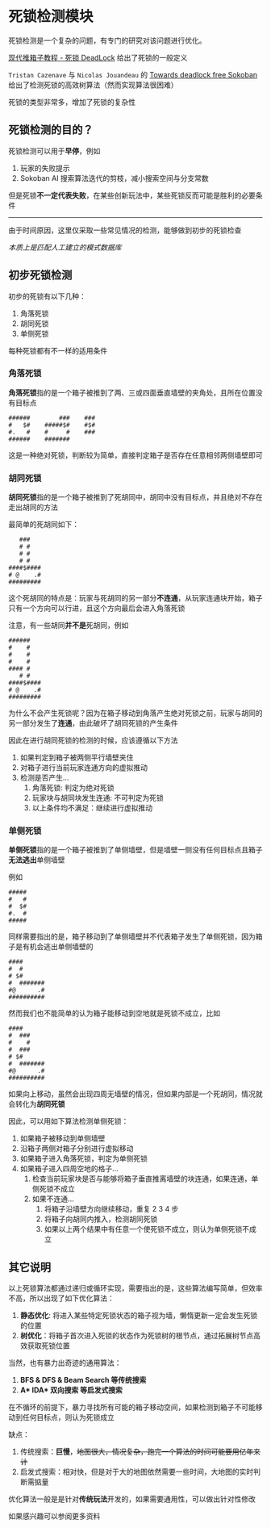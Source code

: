 # 死锁检测模块

死锁检测是一个复杂的问题，有专门的研究对该问题进行优化。

[现代推箱子教程 - 死锁 DeadLock](https://shenmian.github.io/sokoban-tutorial/solver/deadlocks.html) 给出了死锁的一般定义

`Tristan Cazenave` 与 `Nicolas Jouandeau` 的 [Towards deadlock free Sokoban](https://www.lamsade.dauphine.fr/~cazenave/papers/sokoban.pdf) 给出了检测死锁的高效树算法（然而实现算法很困难）

死锁的类型非常多，增加了死锁的复杂性

## 死锁检测的目的？

死锁检测可以用于**早停**，例如

1. 玩家的失败提示
2. Sokoban AI 搜索算法迭代的剪枝，减小搜索空间与分支常数

但是死锁**不一定代表失败**，在某些创新玩法中，某些死锁反而可能是胜利的必要条件

---

由于时间原因，这里仅采取一些常见情况的检测，能够做到初步的死锁检查

*本质上是匹配人工建立的模式数据库*

## 初步死锁检测

初步的死锁有以下几种：

1. 角落死锁
2. 胡同死锁
3. 单侧死锁

每种死锁都有不一样的适用条件

### 角落死锁

**角落死锁**指的是一个箱子被推到了两、三或四面垂直墙壁的夹角处，且所在位置没有目标点

```
######        ###    ###
#   $#    #####$#    #$#
#.   #    #     #    ###
######    #######
```

这是一种绝对死锁，判断较为简单，直接判定箱子是否存在任意相邻两侧墙壁即可

### 胡同死锁

**胡同死锁**指的是一个箱子被推到了死胡同中，胡同中没有目标点，并且绝对不存在走出胡同的方法

最简单的死胡同如下：

```
   ###
   # #
   # #
   # #
####$####
# @    .#
#########
```

这个死胡同的特点是：玩家与死胡同的另一部分**不连通**，从玩家连通块开始，箱子只有一个方向可以行进，且这个方向最后会进入角落死锁

注意，有一些胡同**并不是**死胡同，例如

```
######
#    #
#    #
#    #
#### #
   # #
####$####
# @    .#
#########
```

为什么不会产生死锁呢？因为在箱子移动到角落产生绝对死锁之前，玩家与胡同的另一部分发生了**连通**，由此破坏了胡同死锁的产生条件

因此在进行胡同死锁的检测的时候，应该遵循以下方法

1. 如果判定到箱子被两侧平行墙壁夹住
2. 对箱子进行当前玩家连通方向的虚拟推动
3. 检测是否产生...
   1. 角落死锁: 判定为绝对死锁
   2. 玩家块与胡同块发生连通: 不可判定为死锁
   3. 以上条件均不满足：继续进行虚拟推动

### 单侧死锁

**单侧死锁**指的是一个箱子被推到了单侧墙壁，但是墙壁一侧没有任何目标点且箱子**无法逃出**单侧墙壁

例如

```
#####
#   #
#  $#
#.  #
#####
```

同样需要指出的是，箱子移动到了单侧墙壁并不代表箱子发生了单侧死锁，因为箱子是有机会逃出单侧墙壁的

```
####
#  #
# $#
#  #######
#@      .#
##########
```

然而我们也不能简单的认为箱子能移动到空地就是死锁不成立，比如

```
####
#  ###
#    #
#  ###
# $#
#  #######
#@      .#
##########
```

如果向上移动，虽然会出现四周无墙壁的情况，但如果内部是一个死胡同，情况就会转化为**胡同死锁**

因此，可以用如下算法检测单侧死锁：

1. 如果箱子被移动到单侧墙壁
2. 沿箱子两侧对箱子分别进行虚拟移动
3. 如果箱子进入角落死锁，判定为单侧死锁
4. 如果箱子进入四周空地的格子...
   1. 检查当前玩家块是否与能够将箱子垂直推离墙壁的块连通，如果连通，单侧死锁不成立
   2. 如果不连通...
      1. 将箱子沿墙壁方向继续移动，重复 2 3 4 步
      2. 将箱子向胡同内推入，检测胡同死锁
      3. 如果以上两个结果中有任意一个使死锁不成立，则认为单侧死锁不成立

## 其它说明

以上死锁算法都通过递归或循环实现，需要指出的是，这些算法编写简单，但效率不高，所以出现了如下优化算法：

1. **静态优化**: 将进入某些特定死锁状态的箱子视为墙，懒惰更新一定会发生死锁的位置
2. **树优化**：将箱子首次进入死锁的状态作为死锁树的根节点，通过拓展树节点高效获取死锁位置

当然，也有暴力出奇迹的通用算法：

1. **BFS & DFS & Beam Search 等传统搜索**
2. **A\* IDA\* 双向搜索 等启发式搜索**

在不循环的前提下，暴力寻找所有可能的箱子移动空间，如果检测到箱子不可能移动到任何目标点，则认为死锁成立

缺点：

1. 传统搜索：**巨慢**，~~地图很大，情况复杂，跑完一个算法的时间可能要用亿年来计~~
2. 启发式搜索：相对快，但是对于大的地图依然需要一些时间，大地图的实时判断需掂量

优化算法一般是是针对**传统玩法**开发的，如果需要通用性，可以做出针对性修改

如果感兴趣可以参阅更多资料